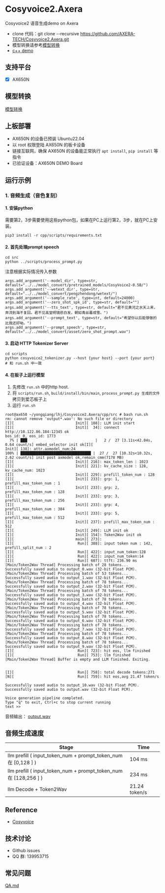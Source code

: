 # Cosyvoice2.Axera
Cosyvoice2 语音生成demo on Axera

- clone 代码：git clone --recursive https://github.com/AXERA-TECH/Cosyvoice2.Axera.git
- 模型转换请参考[模型转换](/model_convert/README.md)
- [c++ demo](cpp/README.md)

## 支持平台

- [x] AX650N

## 模型转换

[模型转换](./model_convert/README.md)

## 上板部署

- AX650N 的设备已预装 Ubuntu22.04
- 以 root 权限登陆 AX650N 的板卡设备
- 链接互联网，确保 AX650N 的设备能正常执行 `apt install`, `pip install` 等指令
- 已验证设备：AX650N DEMO Board

## 运行示例  

### 1. 音频生成（音色复刻）  

#### 1. 安装python  
需要第2，3步需要使用这些python包，如果在PC上运行第2，3步，就在PC上安装。  
```
pip3 install -r cpp/scripts/requirements.txt
```  

#### 2. 首先处理prompt speech  
```
cd src
python ../scripts/process_prompt.py
```
注意根据实际情况传入参数
```
args.add_argument('--model_dir', type=str, default="../../model_convert/pretrained_models/CosyVoice2-0.5B/")
args.add_argument('--wetext_dir', type=str, default="../../model_convert/pengzhendong/wetext/")
args.add_argument('--sample_rate', type=int, default=24000)
args.add_argument('--zero_shot_spk_id', type=str, default="")
args.add_argument('--tts_text', type=str, default="君不见黄河之水天上来，奔流到海不复回。君不见高堂明镜悲白发，朝如青丝暮成雪。")
args.add_argument('--prompt_text', type=str, default="希望你以后能够做的比我还好呦。")
args.add_argument('--prompt_speech', type=str, default="../../model_convert/asset/zero_shot_prompt.wav")
```

#### 3. 启动 HTTP Tokenizer Server  
```
cd scripts
python cosyvoice2_tokenizer.py --host {your host} --port {your port}   # 和 run.sh 中一致
```

#### 4. 在板子上运行模型  
1) 先修改 `run.sh` 中的http host.  
2) 将 `scripts/run.sh`, `build/install/bin/main`, `process_prompt.py 生成的文件` 拷贝到爱芯板子上  
3) 运行 `run.sh`  
```shell
root@ax650 ~/yongqiang/lhj/Cosyvoice2.Axera/cpp/src # bash run.sh 
rm: cannot remove 'output*.wav': No such file or directory
[I][                            Init][ 108]: LLM init start
[I][                            Init][  34]: connect http://10.122.86.184:12345 ok
bos_id: 0, eos_id: 1773
  7% | ███                               |   2 /  27 [3.11s<42.04s, 0.64 count/s] embed_selector init ok[I][                            Init][ 138]: attr.axmodel_num:24
100% | ████████████████████████████████ |  27 /  27 [10.32s<10.32s, 2.62 count/s] init post axmodel ok,remain_cmm(7178 MB)
[I][                            Init][ 216]: max_token_len : 1023
[I][                            Init][ 221]: kv_cache_size : 128, kv_cache_num: 1023
[I][                            Init][ 229]: prefill_token_num : 128
[I][                            Init][ 233]: grp: 1, prefill_max_token_num : 1
[I][                            Init][ 233]: grp: 2, prefill_max_token_num : 128
[I][                            Init][ 233]: grp: 3, prefill_max_token_num : 256
[I][                            Init][ 233]: grp: 4, prefill_max_token_num : 384
[I][                            Init][ 233]: grp: 5, prefill_max_token_num : 512
[I][                            Init][ 237]: prefill_max_token_num : 512
[I][                            Init][ 249]: LLM init ok
[I][                            Init][ 154]: Token2Wav init ok
[I][                            main][ 273]: 
[I][                             Run][ 388]: input token num : 142, prefill_split_num : 2
[I][                             Run][ 422]: input_num_token:128
[I][                             Run][ 422]: input_num_token:14
[I][                             Run][ 607]: ttft: 236.90 ms
[Main/Token2Wav Thread] Processing batch of 28 tokens...
Successfully saved audio to output_0.wav (32-bit Float PCM).
[Main/Token2Wav Thread] Processing batch of 53 tokens...
Successfully saved audio to output_1.wav (32-bit Float PCM).
[Main/Token2Wav Thread] Processing batch of 78 tokens...
Successfully saved audio to output_2.wav (32-bit Float PCM).
[Main/Token2Wav Thread] Processing batch of 78 tokens...
Successfully saved audio to output_3.wav (32-bit Float PCM).
[Main/Token2Wav Thread] Processing batch of 78 tokens...
Successfully saved audio to output_4.wav (32-bit Float PCM).
[Main/Token2Wav Thread] Processing batch of 78 tokens...
Successfully saved audio to output_5.wav (32-bit Float PCM).
[Main/Token2Wav Thread] Processing batch of 78 tokens...
Successfully saved audio to output_6.wav (32-bit Float PCM).
[Main/Token2Wav Thread] Processing batch of 78 tokens...
Successfully saved audio to output_7.wav (32-bit Float PCM).
[Main/Token2Wav Thread] Processing batch of 78 tokens...
Successfully saved audio to output_8.wav (32-bit Float PCM).
[Main/Token2Wav Thread] Processing batch of 78 tokens...
Successfully saved audio to output_9.wav (32-bit Float PCM).
[I][                             Run][ 723]: hit eos, llm finished
[I][                             Run][ 753]: llm finished
[Main/Token2Wav Thread] Buffer is empty and LLM finished. Exiting.


[I][                             Run][ 758]: total decode tokens:271
[N][                             Run][ 759]: hit eos,avg 21.47 token/s

Successfully saved audio to output_10.wav (32-bit Float PCM).
Successfully saved audio to output.wav (32-bit Float PCM).

Voice generation pipeline completed.
Type "q" to exit, Ctrl+c to stop current running
text >> 
```
音频输出：
[output.wav](asset/output.wav)


##  音频生成速度  
| Stage | Time |
|------|------|
| llm prefill ( input_token_num + prompt_token_num 在 [0,128 ] ) | 104 ms  | 
| llm prefill ( input_token_num + prompt_token_num 在 [128,256 ] ) | 234 ms  | 
| llm Decode + Token2Wav  |  21.24 token/s |

## Reference

- [Cosyvoice](https://github.com/FunAudioLLM/CosyVoice)

## 技术讨论

- Github issues
- QQ 群: 139953715

## 常见问题 
[QA.md](QA.md)